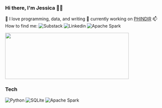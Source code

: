 ### Hi there, I'm Jessica 👋🏽


🌱 I love programming, data, and writing
🔭 currently working on [PHINDIR](https://www.cdc.gov/phin/tools/phindir/index.html)
📫 How to find me: 
![Substack](https://img.sheilds.io/badge/substack-FF6719?style=for-the-badge&logo=substack&logocolor=white)
![Linkedin](https://img.sheilds.io/badge/linkedin-0A66C2?style=for-the-badge&logo=linkedin&logocolor=white)
![Apache Spark](https://img.shields.io/badge/Apache%20Spark-E25A1C?style=for-the-badge&logo=apache-spark&logoColor=white)


<a href="https://github.com/anuraghazra/github-readme-stats">
  <img align="center" src="https://github-readme-stats.vercel.app/api?username=jessmaple&show_icons=true&theme=tokyonight" width="400" height="150"/>
</a>


### Tech

![Python](https://img.shields.io/badge/python-3670A0?style=for-the-badge&logo=python&logoColor=ffdd54)
![SQLite](https://img.shields.io/badge/sqlite-%2307405e.svg?style=for-the-badge&logo=sqlite&logoColor=white)
![Apache Spark](https://img.shields.io/badge/Apache%20Spark-E25A1C?style=for-the-badge&logo=apache-spark&logoColor=white)

